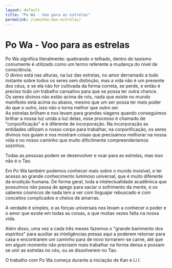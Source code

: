 ```yaml
---
layout: default
title: "Po Wa - Voo para as estrelas"
permalink: /caminho-das-estrelas/
---
```


# Po Wa -  Voo para as estrelas
 
Po Wa significa literalmente: quebrando o telhado, dentro do taoismo comumente é utilizado como um termo referente a mudança do nível de consciência.  
O divino está nas alturas, na luz das estrelas, no amor derramado a todo instante sobre todos os seres sem distinção, mas a vida não é um presente dos céus, e se ela não for cultivada da forma correta, se perde, e então é preciso todo um trabalho cansativo para que se possa ter outra chance.  
Os seres divinos não estão acima de nós, nada que existe no mundo manifesto está acima ou abaixo, mesmo que um ser possa ter mais poder do que o outro, isso não o torna melhor que outro ser.  
As estrelas brilham e nos levam para grandes viagens quando conseguimos brilhar a nossa luz unida a luz delas, esse processo é chamado de "corporificação" e é diferente de incorporação. Na incorporação as entidades utilizam o nosso corpo para trabalhar, na corporificação, os seres divinos nos guiam e nos mostram coisas que precisamos melhorar na nossa vida e no nosso caminho que muito dificilmente compreenderíamos sozinhos.  

 
Todas as pessoas podem se desenvolver e voar para as estrelas, mas isso não é o Tao.  
 
 
Em Po Wa também podemos conhecer mais sobre o mundo invisível, e ter acesso ao grande conhecimento luminoso universal, que é muito diferente da erudição humana. De forma geral, toda a intelectualidade acadêmica que possuímos não passa de apego para saciar o sofrimento da mente, e os saberes cósmicos de nada tem a ver com linguajar rebuscado e com conceitos complicados e cheios de amarras.  

 
A verdade é simples, e as forças universais nos levam a conhecer o poder e o amor que existe em todas as coisas, e que muitas vezes falta na nossa vida.  

 
Além disso, uma vez a cada três meses fazemos o "grande banimento dos espíritos" para auxiliar as inteligências presas aqui a poderem retornar para casa e encontrarem um caminho para de novo tornarem-se carne, até que em algum momento não precisem mais trabalhar na forma densa e possam se unir as estrelas no céu, ou se dissolverem no Tao.  

 
O trabalho com Po Wa começa durante a iniciação de Kan e Li I.